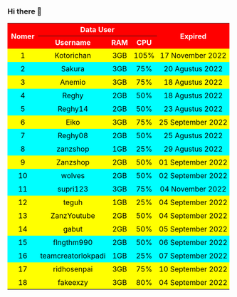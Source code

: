### Hi there 👋

<!--
**Server048/Server048** is a ✨ _special_ ✨ repository because its `README.md` (this file) appears on your GitHub profile.

Here are some ideas to get you started:

- 🔭 I’m currently working on ...
- 🌱 I’m currently learning ...
- 👯 I’m looking to collaborate on ...
- 🤔 I’m looking for help with ...
- 💬 Ask me about ...
- 📫 How to reach me: ...
- 😄 Pronouns: ...
- ⚡ Fun fact: ...
-->
<!doctype html>
<html>
<head>
    <link rel="icon" href="https://telegra.ph/file/8a0c921e362b175895741.jpg" type="image/jpg">
    <title>Data Pembeli Panel AdhanHost</title>
   <audio autoplay>
   <source src="https://i.top4top.io/m_235999rwb0.mp3" type="audio/mp3">
</audio>
</head>
<body>
   <style type="text/css">
  th {background-color: red; color: #fff;}
  table {margin: auto; top:500px;}
    .kotorichan {background: yellow; color: #000; padding: 5px;}
    .sakura {background: cyan; color: #000; padding: 5px;}
    .anemio {background: yellow; color: #000; padding: 5px;}
    .reghy {background: cyan; color: #000; padding: 5px;}
    .reghy141 {background: cyan; color: #000; padding: 5px;}
    .eiko28 {background: yellow; color: #000; padding: 5px;}
    .reghy0857 {background: cyan; color: #000; padding: 5px;}
    .zanzshop22 {background: cyan; color: #000; padding: 5px;}
    .zanzshop20 {background: yellow; color: #000; padding: 5px;}
    .wolves0812 {background: cyan; color: #000; padding: 5px;}
    .supri {background: cyan; color: #000; padding: 5px;}
    .teguh08 {background: yellow; color: #000; padding: 5px;}
    .zanzyt {background: yellow; color: #000; padding: 5px;}
</style>

 <table>
  <tr>
    <th rowspan="2">Nomer</th>
    <th colspan="3">Data User</th>
    <th rowspan="2">Expired</th>
  </tr>
  <tr>
    <th>Username</th>
    <th>RAM</th>
    <th>CPU</th>
  </tr>
    <td align="center"; class="kotorichan">1</td>
    <td align="center"; class="kotorichan">Kotorichan</td>
    <td align="center"; class="kotorichan">3GB</td>
    <td align="center"; class="kotorichan">105%</td>
    <td align="center"; class="kotorichan">17 November 2022</td>
  </tr>
  <tr>
    <td align="center"; class="sakura">2</td>
    <td align="center"; class="sakura">Sakura</td>
    <td align="center"; class="sakura">3GB</td>
    <td align="center"; class="sakura">75%</td>
    <td align="center"; class="sakura">20 Agustus 2022</td>
  </tr>
  <tr>
    <td align="center"; class="anemio">3</td>
    <td align="center"; class="anemio">Anemio</td>
    <td align="center"; class="anemio">3GB</td>
    <td align="center"; class="anemio">75%</td>
    <td align="center"; class="anemio">18 Agustus 2022</td>
  </tr>
  <tr>
    <td align="center"; class="reghy">4</td>
    <td align="center"; class="reghy">Reghy</td>
    <td align="center"; class="reghy">2GB</td>
    <td align="center"; class="reghy">50%</td>
    <td align="center"; class="reghy">18 Agustus 2022</td>
  </tr>
  <tr>
    <td align="center"; class="reghy141">5</td>
    <td align="center"; class="reghy141">Reghy14</td>
    <td align="center"; class="reghy141">2GB</td>
    <td align="center"; class="reghy141">50%</td>
    <td align="center"; class="reghy141">23 Agustus 2022</td>
  </tr>
  <tr>
    <td align="center"; class="eiko28">6</td>
    <td align="center"; class="eiko28">Eiko</td>
    <td align="center"; class="eiko28">3GB</td>
    <td align="center"; class="eiko28">75%</td>
    <td align="center"; class="eiko28">25 September 2022</td>
  </tr>
    <tr>
    <td align="center"; class="reghy0857">7</td>
    <td align="center"; class="reghy0857">Reghy08</td>
    <td align="center"; class="reghy0857">2GB</td>
    <td align="center"; class="reghy0857">50%</td>
    <td align="center"; class="reghy0857">25 Agustus 2022</td>
  </tr>
  <tr>
    <td align="center"; class="zanzshop22">8</td>
    <td align="center"; class="zanzshop22">zanzshop</td>
    <td align="center"; class="zanzshop22">1GB</td>
    <td align="center"; class="zanzshop22">25%</td>
    <td align="center"; class="zanzshop22">29 Agustus 2022</td>
  </tr>
  <tr>
    <td align="center"; class="zanzshop20">9</td>
    <td align="center"; class="zanzshop20">Zanzshop</td>
    <td align="center"; class="zanzshop20">2GB</td>
    <td align="center"; class="zanzshop20">50%</td>
    <td align="center"; class="zanzshop20">01 September 2022</td>
  </tr>
  <tr>
    <td align="center"; class="wolves0812">10</td>
    <td align="center"; class="wolves0812">wolves</td>
    <td align="center"; class="wolves0812">2GB</td>
    <td align="center"; class="wolves0812">50%</td>
    <td align="center"; class="wolves0812">02 September 2022</td>
  </tr>
  <tr>
    <td align="center"; class="supri">11</td>
    <td align="center"; class="supri">supri123</td>
    <td align="center"; class="supri">3GB</td>
    <td align="center"; class="supri">75%</td>
    <td align="center"; class="supri">04 November 2022</td>
  </tr>
  <tr>
    <td align="center"; class="teguh08">12</td>
    <td align="center"; class="teguh08">teguh</td>
    <td align="center"; class="teguh08">1GB</td>
    <td align="center"; class="teguh08">25%</td>
    <td align="center"; class="teguh08">04 September 2022</td>
  </tr>
  <tr>
    <td align="center"; class="zanzyt">13</td>
    <td align="center"; class="zanzyt">ZanzYoutube</td>
    <td align="center"; class="zanzyt">2GB</td>
    <td align="center"; class="zanzyt">50%</td>
    <td align="center"; class="zanzyt">04 September 2022</td>
  </tr>
  <tr>
    <td align="center"; class="zanzyt">14</td>
    <td align="center"; class="zanzyt">gabut</td>
    <td align="center"; class="zanzyt">2GB</td>
    <td align="center"; class="zanzyt">50%</td>
    <td align="center"; class="zanzyt">05 September 2022</td>
  </tr>
  <tr>
    <td align="center"; class="supri">15</td>
    <td align="center"; class="supri">flngthm990</td>
    <td align="center"; class="supri">2GB</td>
    <td align="center"; class="supri">50%</td>
    <td align="center"; class="supri">06 September 2022</td>
  </tr>
  <tr>
    <td align="center"; class="supri">16</td>
    <td align="center"; class="supri">teamcreatorlokpadi</td>
    <td align="center"; class="supri">1GB</td>
    <td align="center"; class="supri">25%</td>
    <td align="center"; class="supri">07 September 2022</td>
  </tr>
  <tr>
    <td align="center"; class="zanzyt">17</td>
    <td align="center"; class="zanzyt">ridhosenpai</td>
    <td align="center"; class="zanzyt">3GB</td>
    <td align="center"; class="zanzyt">75%</td>
    <td align="center"; class="zanzyt">10 September 2022</td>
  </tr>
  <tr>
    <td align="center"; class="zanzyt">18</td>
    <td align="center"; class="zanzyt">fakeexzy</td>
    <td align="center"; class="zanzyt">3GB</td>
    <td align="center"; class="zanzyt">80%</td>
    <td align="center"; class="zanzyt">04 September 2022</td>
  </tr>
</table>
